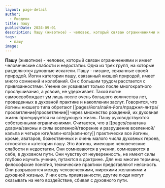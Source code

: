 ```yaml
---
layout: page-detail
author:
  - Яшодеви
title: пашу
publishDate: 2024-09-01
description: Пашу (животное) - человек, который связан ограничениями и имеет человеческие слабости и недостатки. Одна из трех групп, на которые разделяются духовные искатели.
tags:
  - пашу
image:
---
```

**Пашу** (животное) - человек, который связан ограничениями и имеет человеческие слабости и недостатки. Одна из трех групп, на которые разделяются духовные искатели.
Пашу - низшие, связанные своей природой. Йогин категории пашу, связанный низшей природой, имеет много сомнений и колебаний. Он с большим трудом расстается с привязанностями. Учение он усваивает только после многократного прослушивания, а усвоив, не удерживает. Такой йогин самоосвобождает ум лишь после очень большого количества лет, проведенных в духовной практике и накоплении заслуг. Говорится, что йогины низшего типа обретают [[pages/йога/лайя-йога/праджня-янтра/просветление|просветление]] через множество рождений, их духовная жизнь проецируется на следующую жизнь. Пашу руководствуются собственными ограничениями. Считается, что в [[pages/санатана дхарма/законы и силы вселенной/творение и разрушение вселенной/кальпа и четыре юги/кали-юга|кали-югу]] практически все йогины, кроме, аватаров, божественных и очень малого числа духовных героев, относятся к категории пашу. Это йогины, имеющие человеческие слабости и недостатки. Они сомневаются в учении, сомневаются в себе, в духовном пути. Они чувствуют неуверенность, не имеют силы глубоко изучить учение, путаются в доктрине. Для них многие термины, философские понятия, технические практики представляют неясность. Они разрываются между человеческими, мирскими желаниями и духовной жизнью. У них есть привязанности, другие люди могут оказывать на него воздействие, сбивая с духовного пути. 

